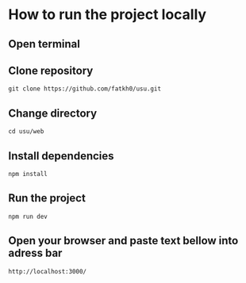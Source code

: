 # How to run the project locally

## Open terminal

## Clone repository
```
git clone https://github.com/fatkh0/usu.git
```

## Change directory

```
cd usu/web
```

## Install dependencies

```
npm install
```

## Run the project

```
npm run dev
```
## Open your browser and paste text bellow into adress bar

```
http://localhost:3000/
```
